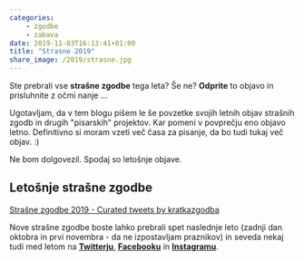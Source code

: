 ```yaml
---
categories:
    - zgodbe
    - zabava
date: 2019-11-03T16:13:41+01:00
title: "Strasne 2019"
share_image: /2019/strasne.jpg
---
```

Ste prebrali vse **strašne zgodbe** tega leta? Še ne? **Odprite** to objavo in prisluhnite z očmi nanje ...
<!--more-->
Ugotavljam, da v tem blogu pišem le še povzetke svojih letnih objav strašnih zgodb in drugih "pisarskih" projektov. Kar pomeni v povprečju eno objavo letno. Definitivno si moram vzeti več časa za pisanje, da bo tudi tukaj več objav. :)

Ne bom dolgovezil. Spodaj so letošnje objave.

## Letošnje strašne zgodbe


<a class="twitter-timeline" href="https://twitter.com/kratkazgodba/timelines/1190634647547469825?ref_src=twsrc%5Etfw">Strašne zgodbe 2019 - Curated tweets by kratkazgodba</a> <script async src="https://platform.twitter.com/widgets.js" charset="utf-8"></script>


Nove strašne zgodbe boste lahko prebrali spet naslednje leto (zadnji dan oktobra in prvi novembra - da ne izpostavljam praznikov) in seveda nekaj tudi med letom na **[Twitterju](http://twitter.com/kratkazgodba)**, **[Facebooku](http://facebook.com/kratkazgodba/)** in **[Instagramu](http://instagram.com/kratka_zgodba)**.


